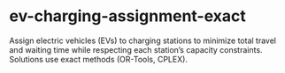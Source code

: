 # ev-charging-assignment-exact
Assign electric vehicles (EVs) to charging stations to minimize total travel and waiting time while respecting each station’s capacity constraints. Solutions use exact methods (OR-Tools, CPLEX).
